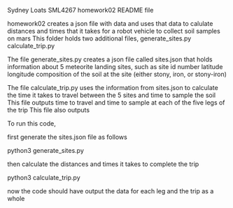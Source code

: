 
Sydney Loats SML4267 homework02 README file

homework02 creates a json file with data and uses that data to calulate distances and times that it takes for a robot vehicle to collect soil samples on mars
This folder holds two additional files,
    generate_sites.py
    calculate_trip.py

The file generate_sites.py creates a json file called sites.json that holds information about 5 meteorite landing sites,
such as 
    site id number
    latitude
    longitude
    composition of the soil at the site (either stony, iron, or stony-iron)


The file calculate_trip.py uses the information from sites.json to calculate the time it takes to travel between the 5 sites and time to sample the soil
This file outputs time to travel and time to sample at each of the five legs of the trip
This file also outputs 



To run this code, 

first generate the sites.json file as follows
     
   python3 generate_sites.py

then calculate the distances and times it takes to complete the trip

   python3 calculate_trip.py

now the code should have output the data for each leg and the trip as a whole

     
